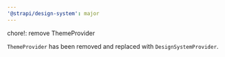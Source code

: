 ```yaml
---
'@strapi/design-system': major
---
```


chore!: remove ThemeProvider

`ThemeProvider` has been removed and replaced with `DesignSystemProvider`.
